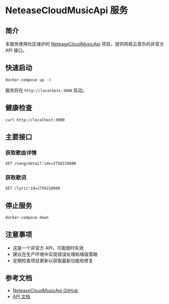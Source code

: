 # NeteaseCloudMusicApi 服务

## 简介

本服务使用社区维护的 [NeteaseCloudMusicApi](https://github.com/Binaryify/NeteaseCloudMusicApi) 项目，提供网易云音乐的非官方 API 接口。

## 快速启动

```bash
docker-compose up -d
```

服务将在 `http://localhost:3000` 启动。

## 健康检查

```bash
curl http://localhost:3000
```

## 主要接口

### 获取歌曲详情

```bash
GET /song/detail?ids=2758218600
```

### 获取歌词

```bash
GET /lyric?id=2758218600
```

## 停止服务

```bash
docker-compose down
```

## 注意事项

- 这是一个非官方 API，可能随时失效
- 建议在生产环境中实现错误处理和降级策略
- 定期检查项目更新以获取最新功能和修复

## 参考文档

- [NeteaseCloudMusicApi GitHub](https://github.com/Binaryify/NeteaseCloudMusicApi)
- [API 文档](https://neteasecloudmusicapi.js.org/)
